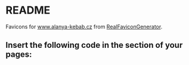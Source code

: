 README
======

Favicons for www.alanya-kebab.cz from [RealFaviconGenerator](http://realfavicongenerator.net/).


Insert the following code in the <head> section of your pages:
--------------------------------------------------------------

```html

```
